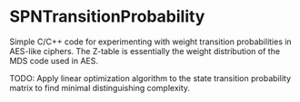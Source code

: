 # SPNTransitionProbability
Simple C/C++ code for experimenting with weight transition probabilities in AES-like ciphers. The Z-table is essentially the weight distribution of the MDS code used in AES. 

TODO: Apply linear optimization algorithm to the state transition probability matrix to find minimal distinguishing complexity. 
